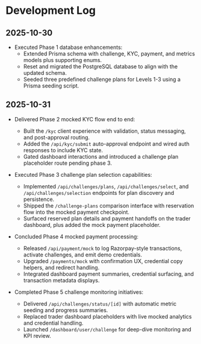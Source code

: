 # Development Log

## 2025-10-30
- Executed Phase 1 database enhancements:
  - Extended Prisma schema with challenge, KYC, payment, and metrics models plus supporting enums.
  - Reset and migrated the PostgreSQL database to align with the updated schema.
  - Seeded three predefined challenge plans for Levels 1-3 using a Prisma seeding script.

## 2025-10-31
- Delivered Phase 2 mocked KYC flow end to end:
  - Built the `/kyc` client experience with validation, status messaging, and post-approval routing.
  - Added the `/api/kyc/submit` auto-approval endpoint and wired auth responses to include KYC state.
  - Gated dashboard interactions and introduced a challenge plan placeholder route pending phase 3.
- Executed Phase 3 challenge plan selection capabilities:
  - Implemented `/api/challenges/plans`, `/api/challenges/select`, and `/api/challenges/selection` endpoints for plan discovery and persistence.
  - Shipped the `/challenge-plans` comparison interface with reservation flow into the mocked payment checkpoint.
  - Surfaced reserved plan details and payment handoffs on the trader dashboard, plus added the mock payment placeholder.
- Concluded Phase 4 mocked payment processing:
  - Released `/api/payment/mock` to log Razorpay-style transactions, activate challenges, and emit demo credentials.
  - Upgraded `/payments/mock` with confirmation UX, credential copy helpers, and redirect handling.
  - Integrated dashboard payment summaries, credential surfacing, and transaction metadata displays.

- Completed Phase 5 challenge monitoring initiatives:
  - Delivered `/api/challenges/status/[id]` with automatic metric seeding and progress summaries.
  - Replaced trader dashboard placeholders with live mocked analytics and credential handling.
  - Launched `/dashboard/user/challenge` for deep-dive monitoring and KPI review.

